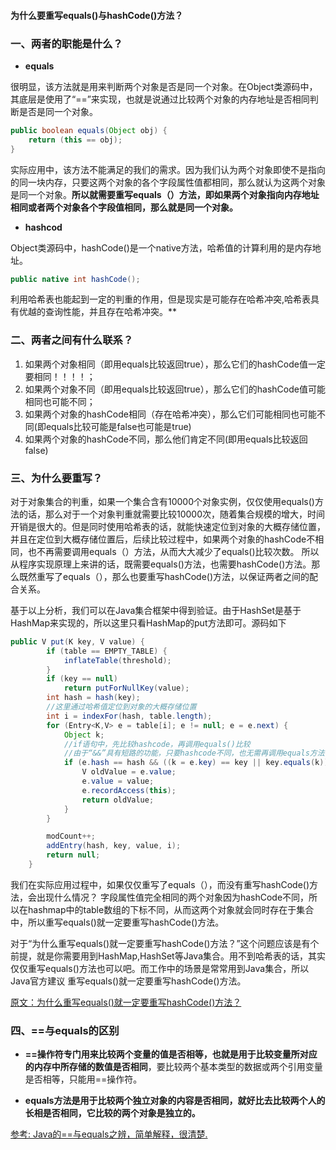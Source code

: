 #### 为什么要重写equals()与hashCode()方法？

### 一、两者的职能是什么？

- **equals**

很明显，该方法就是用来判断两个对象是否是同一个对象。在Object类源码中，其底层是使用了“==”来实现，也就是说通过比较两个对象的内存地址是否相同判断是否是同一个对象。

```java
public boolean equals(Object obj) {
    return (this == obj);
}
```

实际应用中，该方法不能满足的我们的需求。因为我们认为两个对象即使不是指向的同一块内存，只要这两个对象的各个字段属性值都相同，那么就认为这两个对象是同一个对象。**所以就需要重写equals（）方法，即如果两个对象指向内存地址相同或者两个对象各个字段值相同，那么就是同一个对象。**

- **hashcod**

Object类源码中，hashCode()是一个native方法，哈希值的计算利用的是内存地址。

```java
public native int hashCode();
```

利用哈希表也能起到一定的判重的作用，但是现实是可能存在哈希冲突,哈希表具有优越的查询性能，并且存在哈希冲突。**

### 二、两者之间有什么联系？

1. 如果两个对象相同（即用equals比较返回true），那么它们的hashCode值一定要相同！！！！；
2. 如果两个对象不同（即用equals比较返回true），那么它们的hashCode值可能相同也可能不同；
3. 如果两个对象的hashCode相同（存在哈希冲突），那么它们可能相同也可能不同(即equals比较可能是false也可能是true) 
4. 如果两个对象的hashCode不同，那么他们肯定不同(即用equals比较返回false)
### 三、为什么要重写？

对于对象集合的判重，如果一个集合含有10000个对象实例，仅仅使用equals()方法的话，那么对于一个对象判重就需要比较10000次，随着集合规模的增大，时间开销是很大的。但是同时使用哈希表的话，就能快速定位到对象的大概存储位置，并且在定位到大概存储位置后，后续比较过程中，如果两个对象的hashCode不相同，也不再需要调用equals（）方法，从而大大减少了equals()比较次数。 
所以从程序实现原理上来讲的话，既需要equals()方法，也需要hashCode()方法。那么既然重写了equals（），那么也要重写hashCode()方法，以保证两者之间的配合关系。 

基于以上分析，我们可以在Java集合框架中得到验证。由于HashSet是基于HashMap来实现的，所以这里只看HashMap的put方法即可。源码如下

```java
public V put(K key, V value) {
        if (table == EMPTY_TABLE) {
            inflateTable(threshold);
        }
        if (key == null)
            return putForNullKey(value);
        int hash = hash(key);
        //这里通过哈希值定位到对象的大概存储位置
        int i = indexFor(hash, table.length);
        for (Entry<K,V> e = table[i]; e != null; e = e.next) {
            Object k;
            //if语句中，先比较hashcode，再调用equals()比较
            //由于“&&”具有短路的功能，只要hashcode不同，也无需再调用equals方法
            if (e.hash == hash && ((k = e.key) == key || key.equals(k))) {
                V oldValue = e.value;
                e.value = value;
                e.recordAccess(this);
                return oldValue;
            }
        }

        modCount++;
        addEntry(hash, key, value, i);
        return null;
    }
```

我们在实际应用过程中，如果仅仅重写了equals（），而没有重写hashCode()方法，会出现什么情况？ 
字段属性值完全相同的两个对象因为hashCode不同，所以在hashmap中的table数组的下标不同，从而这两个对象就会同时存在于集合中，所以重写equals()就一定要重写hashCode()方法。

对于“为什么重写equals()就一定要重写hashCode()方法？”这个问题应该是有个前提，就是你需要用到HashMap,HashSet等Java集合。用不到哈希表的话，其实仅仅重写equals()方法也可以吧。而工作中的场景是常常用到Java集合，所以Java官方建议 重写equals()就一定要重写hashCode()方法。 

[原文：为什么重写equals()就一定要重写hashCode()方法？](https://blog.csdn.net/sixingmiyi39473/article/details/78306296)

### 四、==与equals的区别

- **==操作符专门用来比较两个变量的值是否相等，也就是用于比较变量所对应的内存中所存储的数值是否相同**，要比较两个基本类型的数据或两个引用变量是否相等，只能用==操作符。

- **equals方法是用于比较两个独立对象的内容是否相同，就好比去比较两个人的长相是否相同，它比较的两个对象是独立的。**

[参考: Java的==与equals之辨，简单解释，很清楚.](https://www.cnblogs.com/findumars/p/3746878.html)